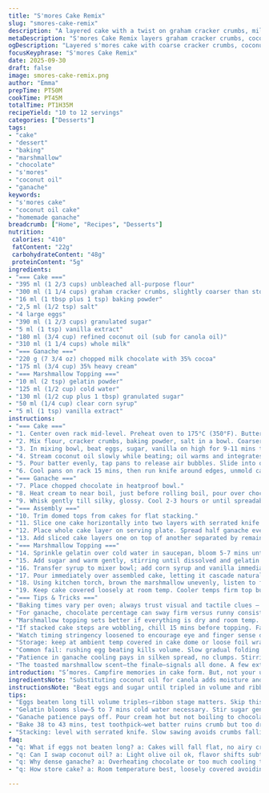 ```yaml
---
title: "S'mores Cake Remix"
slug: "smores-cake-remix"
description: "A layered cake with a twist on graham cracker crumbs, milk chocolate ganache, and homemade marshmallow topping toasted to amber. Adjusted ingredient quantities and restructured method for kitchen efficiency. Uses coconut oil instead of canola oil for richer flavor. Emphasis on textures — crumb, shine, fluff. Timing cues shift with sensory signs rather than clocks. Perfect for 10 to 12 servings. No nuts included, for allergy friendly. The marshmallow topping sets semi-firm, melting slightly when toasted. Cake crumb moist but sturdy, balancing dense ganache and airy marshmallow. Experience levels vary but sensory signals guide timing. Melting chocolate, the crackle of toasted marshmallow, the faint aroma of browned edges. This one's a learned dance with tricks and substitutions for smooth execution."
metaDescription: "S'mores Cake Remix layers graham cracker crumbs, coconut oil, milk chocolate ganache, and marshmallow topping toasted to caramelized crackle. Ten to twelve servings."
ogDescription: "Layered s'mores cake with coarse cracker crumbs, coconut oil, silky ganache, and toasted marshmallow topping. Aroma shifts, textures play—watch cues not clocks."
focusKeyphrase: "S'mores Cake Remix"
date: 2025-09-30
draft: false
image: smores-cake-remix.png
author: "Emma"
prepTime: PT50M
cookTime: PT45M
totalTime: PT1H35M
recipeYield: "10 to 12 servings"
categories: ["Desserts"]
tags:
- "cake"
- "dessert"
- "baking"
- "marshmallow"
- "chocolate"
- "s'mores"
- "coconut oil"
- "ganache"
keywords:
- "s'mores cake"
- "coconut oil cake"
- "homemade ganache"
breadcrumb: ["Home", "Recipes", "Desserts"]
nutrition: 
 calories: "410"
 fatContent: "22g"
 carbohydrateContent: "48g"
 proteinContent: "5g"
ingredients:
- "=== Cake ==="
- "395 ml (1 2/3 cups) unbleached all-purpose flour"
- "300 ml (1 1/4 cups) graham cracker crumbs, slightly coarser than store-bought"
- "16 ml (1 tbsp plus 1 tsp) baking powder"
- "2,5 ml (1/2 tsp) salt"
- "4 large eggs"
- "390 ml (1 2/3 cups) granulated sugar"
- "5 ml (1 tsp) vanilla extract"
- "180 ml (3/4 cup) refined coconut oil (sub for canola oil)"
- "310 ml (1 1/4 cups) whole milk"
- "=== Ganache ==="
- "220 g (7 3/4 oz) chopped milk chocolate with 35% cocoa"
- "175 ml (3/4 cup) 35% heavy cream"
- "=== Marshmallow Topping ==="
- "10 ml (2 tsp) gelatin powder"
- "125 ml (1/2 cup) cold water"
- "130 ml (1/2 cup plus 1 tbsp) granulated sugar"
- "50 ml (1/4 cup) clear corn syrup"
- "5 ml (1 tsp) vanilla extract"
instructions:
- "=== Cake ==="
- "1. Center oven rack mid-level. Preheat oven to 175°C (350°F). Butter two 20 cm (8-inch) springform pans. Line bottoms with parchment. Why? Prevents uneven browning and sticking—vital for delicate crumb."
- "2. Mix flour, cracker crumbs, baking powder, salt in a bowl. Coarser crumbs carry more crunch, watch not to overdo or crumb falls apart."
- "3. In mixing bowl, beat eggs, sugar, vanilla on high for 9-11 mins till volume triples, ribbon stage visible when lifting whisk. This is key for air, skip and cake falls flat."
- "4. Stream coconut oil slowly while beating; oil warms and integrates smoother than cold butter or canola oil here. Reduce mixer speed, alternate adding dry mix and milk in three parts, beginning and ending with dry. Don't overmix or crumb dulls and toughens."
- "5. Pour batter evenly, tap pans to release air bubbles. Slide into oven promptly. Bake 38-43 mins. Test with toothpick; clean or few moist crumbs—not wet batter."
- "6. Cool pans on rack 15 mins, then run knife around edges, unmold cakes. Let cool fully on rack before assembly. Avoid residual heat or ganache melts prematurely."
- "=== Ganache ==="
- "7. Place chopped chocolate in heatproof bowl."
- "8. Heat cream to near boil, just before rolling boil, pour over chocolate. Rest 1 min — don’t stir yet; waiting ensures melting without seizing."
- "9. Whisk gently till silky, glossy. Cool 2-3 hours or until spreadable consistency. Stir every 30 mins prevents skin forming. If too fluid, refrigerate briefly, return to room temp to soften."
- "=== Assembly ==="
- "10. Trim domed tops from cakes for flat stacking."
- "11. Slice one cake horizontally into two layers with serrated knife or cake leveler; steady hands avoid crumb breakage."
- "12. Place whole cake layer on serving plate. Spread half ganache evenly—thick enough to taste but not heavy."
- "13. Add sliced cake layers one on top of another separated by remaining ganache. Press slightly to settle but don’t squish layers."
- "=== Marshmallow Topping ==="
- "14. Sprinkle gelatin over cold water in saucepan, bloom 5-7 mins until gelatin swells and absorbs water."
- "15. Add sugar and warm gently, stirring until dissolved and gelatin melts completely. Avoid boiling to preserve gelatin strength."
- "16. Transfer syrup to mixer bowl; add corn syrup and vanilla immediately. Whip on high 9-12 mins till mixture forms semi-firm glossy peaks, shiny but with some viscosity."
- "17. Pour immediately over assembled cake, letting it cascade naturally. Don’t spread - drips and swirls give rustic charm."
- "18. Using kitchen torch, brown the marshmallow unevenly, listen to faint crackle, watch for toasted golden patches, avoid burning bitter black spots. If no torch, use broiler flakes cautiously from distance."
- "19. Keep cake covered loosely at room temp. Cooler temps firm top but never refrigerate—marshmallow toughens and weeps under cold."
- "=== Tips & Tricks ==="
- "Baking times vary per oven; always trust visual and tactile clues — springy top, firm edges, toothpick test. Coconut oil adds moisture but also distinctive aroma; if allergic, substitute light olive oil but expect subtle flavor shift."
- "For ganache, chocolate percentage can sway firm versus runny consistency. Milk chocolate here chosen for sweet, creamy contrast. Darker means firmer ganache but more bitter."
- "Marshmallow topping sets better if everything is dry and room temp. Humidity can turn it sticky—if so, a quick torch pass before serving reenlivens shine and crunch."
- "If stacked cake steps are wobbling, chill 15 mins before topping. Faster assembly keeps marshmallow pliable and glossy."
- "Watch timing stringency loosened to encourage eye and finger sense development. Heat zones and altitude mess with clocks; your nose, touch, and visual intuition always best guides."
- "Storage: keep at ambient temp covered in cake dome or loose foil wrap. Avoid fridge—the marshmallow turns rubbery and the crust gums up."
- "Common fail: rushing egg beating kills volume. Slow gradual folding keeps batter aerated. Overbaking dries cake, underbaking leaves sunk center. Look for shimmery cratered batter surface just before total set."
- "Patience in ganache cooling pays in silken spread, no clumps. Stirring develops gloss and avoids grainy texture. Skip this and you get dull, flaky mess."
- "The toasted marshmallow scent—the finale—signals all done. A few extra seconds under the torch add caramelized notes that shift this from simple to sublime."
introduction: "S’mores. Campfire memories in cake form. But, not your usual graham cracker wallflower. There’s a little twist each step. The graham crumbs more coarse, giving texture. Coconut oil replaces canola—adds a subtle tropical fat kiss. The eggs? Beaten like mad for an airy ride. Sugar  carried a bit higher than I used before, coughs extra sweetness. The ganache thickened and cooled longer this time, no sloppy spreading. Marshmallow topping whipped to soft peaks—not stiff—gets that nice ooze when toasted. I learned the hard way, timing tightly controlled just messes with texture here. You watch, feel, smell. Crackling marshmallow, the gloss of ganache, the crumb that pulls apart dense but tender. S’mores turned indoors, messy but worth it. No shortcuts. No plastics."
ingredientsNote: "Substituting coconut oil for canola adds moisture and a gentle bite of flavor—check your pantry–refined kind preferred so you don’t get a coconut overload. Graham crumbs use fresh or pounded crackers, coarser than prepackaged crumbs; texture matters here for bite contrast. Eggs beaten thoroughly trap air, so don’t skimp on those 9-plus minutes or batter flattens. Milk should be whole or full-fat—skin on surface leads to uneven mixing—stir before measuring. Sugars increased slightly for enough sweetness to layer through ganache and marshmallow. Corn syrup necessary in marshmallow ensures elasticity, no substitute equals dryness or gritty texture. Vanilla added last in marshmallow to preserve aromatics. For ganache, milk chocolate better for creaminess and spreadability; darker choco firms ganache—use if preferred but adjust cream stats if too stiff. Gelatin blooms better in cold water, patience required—no shortcuts. Marshmallow sets best in dry temps; moisture ruins structure making it tacky; if humid, chill lightly but never fridge."
instructionsNote: "Beat eggs and sugar until tripled in volume and ribbons fall thick on lifting—test with finger for airiness. Slowly pour oil while beating to emulsify properly, otherwise batter breaks or greasy streaks appear. Alternate dry and milk additions, fold gently—overmix toughens gluten. Baking pans lined and buttered avoid cake sticking—a mess otherwise. Watch oven: color should be golden brown but not too dark. Test doneness with toothpick; wipe test shows moist crumbs, no batter. Ganache needs patience to cool for spreading, or becomes runny. Stir occasionally to distribute heat and prevent skin forming. For assembly, trimming cake domes creates level layers; careful using serrated knife with slow sawing only, no pressure. Marshmallow topping whipped till holding soft peaks—too stiff means heavy, no drizzle; too soft equals collapse. Pour quickly before fluff sticks too much to whisk. Torch it to gorgeous speckled gold—listen for faint crackling. No torch? Broiler low and slow, watch carefully. Store at room temp loosely covered to keep texture; refrigeration destroys marshmallow’s tender airiness. Don’t rush each step; observe rather than clock, especially bake times and softness of ganache and topping. Small adjustments in your kitchen will compensate for humidity, altitude, or ingredient freshness. This cake demands watching but rewards deep satisfaction."
tips:
- "Eggs beaten long till volume triples—ribbon stage matters. Skip this and cake falls flat; air trapped is key. Coconut oil warms when pouring, smoother blend than cold fats. Alternate flour and milk additions, always start and end dry. Overmixing kills crumb texture, toughens gluten. Batter texture feels right when thick yet pourable, no lumps, no streaks."
- "Gelatin blooms slow—5 to 7 mins cold water necessary. Stir sugar gently to dissolve completely, avoid boiling; high heat ruins gelatin strength. Whip marshmallow till shiny soft peaks hold but still bend. Too stiff, topping heavy no drizzle; too soft collapses. Torch over marshmallow to speckled gold, listen for faint crackle. Broiler substitute but distance and caution crucial."
- "Ganache patience pays off. Pour cream hot but not boiling to chocolate, rest one minute before stirring; prevents seizing. Stir gently till glossy. Cool couple of hours, stir periodically to avoid skin—skin ruins spread. Too fluid, chill briefly then warm room temp to soften. Chocolate choice shifts texture—milk chocolate sweet and creamy; dark for firmer ganache but more bitterness."
- "Bake 38 to 43 mins, test toothpick—wet batter ruins crumb but too dry crumb means overbaked. Oven rack centered mid-level matters. Butter pans and parchment prevents sticking, otherwise disaster. Cool cakes fifteen mins in pans, then unmold. Warm ganache and marshmallow topping melt if cake too warm. Cooling rack crucial step."
- "Stacking: level with serrated knife. Slow sawing avoids crumbs falling apart. Press layers slightly, no squish. Marshmallow topping poured straight, no spread; natural drips add rustic look. Store loosely covered room temp only. Refrigeration dries marshmallow; humid kitchen sticky topping—quick torch pass before serving fixes tackiness. Cake wobble? Chill 15 mins before topping."
faq:
- "q: What if eggs not beaten long? a: Cakes will fall flat, no airy crumb. Volume low, batter heavy. No ribbon stage seen. Air trapped stops. No shortcuts. Alternate is whipping whites separately but added complexity."
- "q: Can I swap coconut oil? a: Light olive oil ok, flavor shifts subtle but noticeable. Butter changes texture more. Avoid cold oils, emulsions break. Temperature control helps but expect slight difference in moistness, aroma. Remember refined coconut picked to minimize heavy flavor."
- "q: Why dense ganache? a: Overheating chocolate or too much cooling time without stirring causes grainy. Stir regularly while cooling. If too firm, add cream gently and whisk. Chocolate type influences firmness. Darker means firmer, milk softer. Reheat gently if too stiff."
- "q: How store cake? a: Room temperature best, loosely covered avoiding humidity. Foil wrap after cooling. Refrigerate ruins marshmallow texture, turns rubbery. Cooler environment firms top but no fridge. Leftovers okay 2-3 days with care—moisture key. Freeze not recommended; texture soggy after thaw."

---
```

